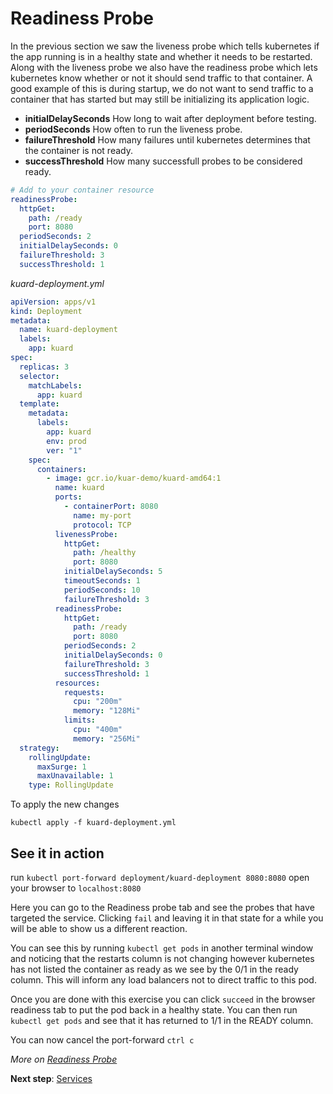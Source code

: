 # Readiness Probe
In the previous section we saw the liveness probe which tells kubernetes if the app running is in
a healthy state and whether it needs to be restarted. Along with the liveness probe we also have the readiness
probe which lets kubernetes know whether or not it should send traffic to that container. A good example of this is
during startup, we do not want to send traffic to a container that has started but may still be initializing its application
logic.

- **initialDelaySeconds** How long to wait after deployment before testing.
- **periodSeconds** How often to run the liveness probe.
- **failureThreshold** How many failures until kubernetes determines that the container is not ready.
- **successThreshold** How many successfull probes to be considered ready.

```yaml
# Add to your container resource
readinessProbe:
  httpGet:
    path: /ready
    port: 8080
  periodSeconds: 2
  initialDelaySeconds: 0
  failureThreshold: 3
  successThreshold: 1
```

*kuard-deployment.yml*
``` yaml
apiVersion: apps/v1
kind: Deployment
metadata:
  name: kuard-deployment
  labels:
    app: kuard
spec:
  replicas: 3
  selector:
    matchLabels:
      app: kuard
  template:
    metadata:
      labels:
        app: kuard
        env: prod
        ver: "1"
    spec:
      containers:
        - image: gcr.io/kuar-demo/kuard-amd64:1
          name: kuard
          ports:
            - containerPort: 8080
              name: my-port
              protocol: TCP
          livenessProbe:
            httpGet:
              path: /healthy
              port: 8080
            initialDelaySeconds: 5
            timeoutSeconds: 1
            periodSeconds: 10
            failureThreshold: 3
          readinessProbe:
            httpGet:
              path: /ready
              port: 8080
            periodSeconds: 2
            initialDelaySeconds: 0
            failureThreshold: 3
            successThreshold: 1
          resources:
            requests:
              cpu: "200m"
              memory: "128Mi"
            limits:
              cpu: "400m"
              memory: "256Mi"
  strategy:
    rollingUpdate:
      maxSurge: 1
      maxUnavailable: 1
    type: RollingUpdate
```

To apply the new changes 
```
kubectl apply -f kuard-deployment.yml
``` 

## See it in action
run `kubectl port-forward deployment/kuard-deployment 8080:8080`
open your browser to `localhost:8080`

Here you can go to the Readiness probe tab and see the probes that have targeted the service. Clicking `fail` and leaving it in that state for a while you will be able to show us a different reaction.

You can see this by running `kubectl get pods` in another terminal window  and noticing that the restarts column is not changing however kubernetes has not listed the container as ready as we see by the 0/1 in the ready column. This will inform any load balancers not to direct traffic to this pod.

Once you are done with this exercise you can click `succeed` in the browser readiness tab to put the pod back in a healthy state. You can then run `kubectl get pods` and see that it has returned to 1/1 in the READY column.

You can now cancel the port-forward `ctrl c`

*More on [Readiness Probe](https://kubernetes.io/docs/tasks/configure-pod-container/configure-liveness-readiness-probes/#define-readiness-probes)*

**Next step**: [Services](07-services.md)
